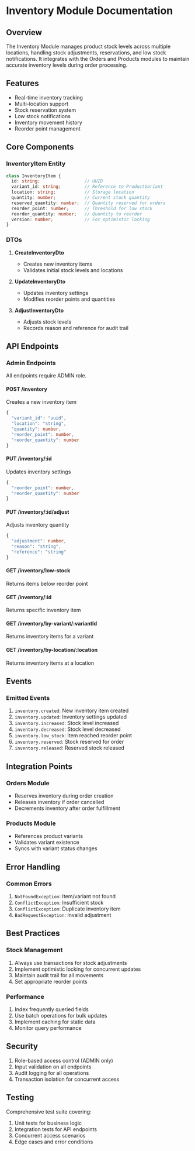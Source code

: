 # Inventory Module Documentation

## Overview
The Inventory Module manages product stock levels across multiple locations, handling stock adjustments, reservations, and low stock notifications. It integrates with the Orders and Products modules to maintain accurate inventory levels during order processing.

## Features
- Real-time inventory tracking
- Multi-location support
- Stock reservation system
- Low stock notifications
- Inventory movement history
- Reorder point management

## Core Components

### InventoryItem Entity
```typescript
class InventoryItem {
  id: string;                 // UUID
  variant_id: string;         // Reference to ProductVariant
  location: string;           // Storage location
  quantity: number;           // Current stock quantity
  reserved_quantity: number;  // Quantity reserved for orders
  reorder_point: number;      // Threshold for low stock
  reorder_quantity: number;   // Quantity to reorder
  version: number;            // For optimistic locking
}
```

### DTOs
1. **CreateInventoryDto**
   - Creates new inventory items
   - Validates initial stock levels and locations

2. **UpdateInventoryDto**
   - Updates inventory settings
   - Modifies reorder points and quantities

3. **AdjustInventoryDto**
   - Adjusts stock levels
   - Records reason and reference for audit trail

## API Endpoints

### Admin Endpoints
All endpoints require ADMIN role.

#### POST /inventory
Creates a new inventory item
```typescript
{
  "variant_id": "uuid",
  "location": "string",
  "quantity": number,
  "reorder_point": number,
  "reorder_quantity": number
}
```

#### PUT /inventory/:id
Updates inventory settings
```typescript
{
  "reorder_point": number,
  "reorder_quantity": number
}
```

#### PUT /inventory/:id/adjust
Adjusts inventory quantity
```typescript
{
  "adjustment": number,
  "reason": "string",
  "reference": "string"
}
```

#### GET /inventory/low-stock
Returns items below reorder point

#### GET /inventory/:id
Returns specific inventory item

#### GET /inventory/by-variant/:variantId
Returns inventory items for a variant

#### GET /inventory/by-location/:location
Returns inventory items at a location

## Events

### Emitted Events
1. `inventory.created`: New inventory item created
2. `inventory.updated`: Inventory settings updated
3. `inventory.increased`: Stock level increased
4. `inventory.decreased`: Stock level decreased
5. `inventory.low_stock`: Item reached reorder point
6. `inventory.reserved`: Stock reserved for order
7. `inventory.released`: Reserved stock released

## Integration Points

### Orders Module
- Reserves inventory during order creation
- Releases inventory if order cancelled
- Decrements inventory after order fulfillment

### Products Module
- References product variants
- Validates variant existence
- Syncs with variant status changes

## Error Handling

### Common Errors
1. `NotFoundException`: Item/variant not found
2. `ConflictException`: Insufficient stock
3. `ConflictException`: Duplicate inventory item
4. `BadRequestException`: Invalid adjustment

## Best Practices

### Stock Management
1. Always use transactions for stock adjustments
2. Implement optimistic locking for concurrent updates
3. Maintain audit trail for all movements
4. Set appropriate reorder points

### Performance
1. Index frequently queried fields
2. Use batch operations for bulk updates
3. Implement caching for static data
4. Monitor query performance

## Security
1. Role-based access control (ADMIN only)
2. Input validation on all endpoints
3. Audit logging for all operations
4. Transaction isolation for concurrent access

## Testing
Comprehensive test suite covering:
1. Unit tests for business logic
2. Integration tests for API endpoints
3. Concurrent access scenarios
4. Edge cases and error conditions
